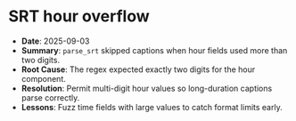 # SRT hour overflow

- **Date**: 2025-09-03
- **Summary**: `parse_srt` skipped captions when hour fields used more than two digits.
- **Root Cause**: The regex expected exactly two digits for the hour component.
- **Resolution**: Permit multi-digit hour values so long-duration captions parse correctly.
- **Lessons**: Fuzz time fields with large values to catch format limits early.
